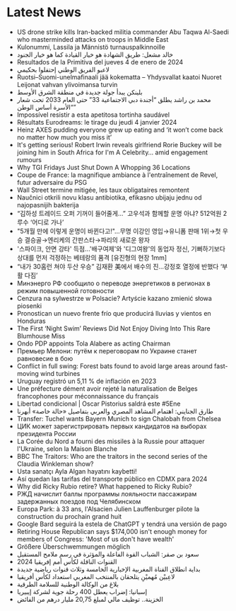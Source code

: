 # Latest News
-  US drone strike kills Iran-backed militia commander Abu Taqwa Al-Saedi who masterminded attacks on troops in Middle East
-  Kulonummi, Lassila ja Männistö turnauspalkinnoille
-  خالد مشعل: طريق الشهادة هو خيار القيادة كما هو خيار الجنود
-  Resultados de la Primitiva del jueves 4 de enero de 2024
-  لاعبو الفريق الوطني إحتفلوا بحكيمي
-  Ruotsi–Suomi-unelmafinaali jää kokematta – Yhdysvallat kaatoi Nuoret Leijonat vahvan ylivoimansa turvin
-  بلينكن يبدأ جولة جديدة في منطقة الشرق الأوسط
-  محمد بن راشد يطلق “أجندة دبي الاجتماعية 33” حتى العام 2033 تحت شعار “الأسرة أساس الوطن”
-  Impossível resistir a esta apetitosa tortinha saudável
-  Résultats Eurodreams: le tirage du jeudi 4 janvier 2024
-  Heinz AXES pudding everyone grew up eating and ‘it won’t come back no matter how much you miss it’
-  It's getting serious! Robert Irwin reveals girlfriend Rorie Buckey will be joining him in South Africa for I'm A Celebrity… amid engagement rumours
-  Why TGI Fridays Just Shut Down A Whopping 36 Locations
-  Coupe de France: la magnifique ambiance à l'entraînement de Revel, futur adversaire du PSG
-  Wall Street termine mitigée, les taux obligataires remontent
-  Naučnici otkrili novu klasu antibiotika, efikasno ubijaju jednu od najopasnijih bakterija
-  “김하성 트레이드 오퍼 기꺼이 들어줄게…” 고우석과 함께할 운명 아냐? 512억원 2루수 ‘어디로 가나’
-  "5개월 만에 이렇게 운명이 바뀐다고!"…무명 이강인 영입→유니폼 판매 1위→첫 우승 결승골→엔리케의 간판스타→파리의 새로운 왕자
-  '스파이크, 안면 강타' 득점...'배구여제'와 '디그여왕'의 동업자 정신, 기뻐하기보다 상대를 먼저 걱정하는 베테랑의 품격 [유진형의 현장 1mm]
-  “내가 30홈런 쳐야 두산 우승” 김재환 美에서 배수의 진…강정호 열정에 반했다 ‘부활 다짐’
-  Минэнерго РФ сообщило о переводе энергетиков в регионах в режим повышенной готовности
-  Cenzura na sylwestrze w Polsacie? Artyście kazano zmienić słowa piosenki
-  Pronostican un nuevo frente frío que producirá lluvias y vientos en Honduras
-  The First ‘Night Swim’ Reviews Did Not Enjoy Diving Into This Rare Blumhouse Miss
-  Ondo PDP appoints Tola Alabere as acting Chairman
-  Премьер Мелони: путём к переговорам по Украине станет равновесие в бою
-  Conflict in full swing: Forest bats found to avoid large areas around fast-moving wind turbines
-  Uruguay registró un 5,11 % de inflación en 2023
-  Une préfecture dément avoir rejeté la naturalisation de Belges francophones pour méconnaissance du français
-  Libertad condicional | Oscar Pistorius saldrá este #5Ene
-  طارق الجنايني: اهتمام المشاهد المصري والعربي بتفاصيل «حالة خاصة» أبهرنا
-  Transfer: Tuchel wants Bayern Munich to sign Chalobah from Chelsea
-  ЦИК может зарегистрировать первых кандидатов на выборах президента России
-  La Corée du Nord a fourni des missiles à la Russie pour attaquer l'Ukraine, selon la Maison Blanche
-  BBC The Traitors: Who are the traitors in the second series of the Claudia Winkleman show?
-  Usta sanatçı Ayla Algan hayatını kaybetti!
-  Así quedan las tarifas del transporte público en CDMX para 2024
-  Why did Ricky Rubio retire? What happened to Ricky Rubio?
-  РЖД начислит баллы программы лояльности пассажирам задержанных поездов под Челябинском
-  Europa Park: à 33 ans, l'Alsacien Julien Lauffenburger pilote la construction du prochain grand huit
-  Google Bard seguirá la estela de ChatGPT y tendrá una versión de pago
-  Retiring House Republican says $174,000 isn't enough money for members of Congress: 'Most of us don't have wealth'
-  Größere Überschwemmungen möglich
-  سعود بن صقر: الشباب القوة الفاعلة والمؤثرة في رسم ملامح المستقبل
-  القنوات الناقلة لكأس أمم إفريقيا 2024
-  بداية انطلاق القناة المغربية الإخبارية الخامسة وثلاث قنوات رياضية جديدة
-  لاعِبيْن مُهميْنِ يتلحقان بالمنتخب المغربي استعداد لكأس أفريقيا
-  بلاغ من الوكالة الوطنية للسلامة الطرقية
-  إسبانيا: إضراب يعطل 400 رحلة جوية لشركة إيبيريا
-  الخزينة.. توظيف مالي لمبلغ 20,75 مليار درهم من الفائض
